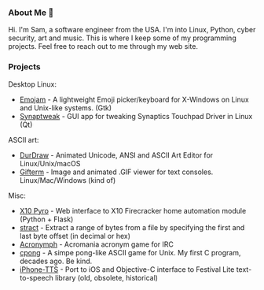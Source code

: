 ### About Me 🗽

Hi. I'm Sam, a software engineer from the USA. I'm into Linux, Python, cyber security, art and music. This is where I keep some of my programming projects. Feel free to reach out to me through my web site.

### Projects

Desktop Linux:
* [Emojam](https://github.com/cmang/emojam) - A lightweight Emoji picker/keyboard for X-Windows on Linux and Unix-like systems. (Gtk)
* [Synaptweak](https://github.com/cmang/synaptweak) - GUI app for tweaking Synaptics Touchpad Driver in Linux (Qt)

ASCII art:
* [DurDraw](https://github.com/cmang/durdraw) - Animated Unicode, ANSI and ASCII Art Editor for Linux/Unix/macOS 
* [Gifterm](https://github.com/cmang/gifterm) - Image and animated .GIF viewer for text consoles. Linux/Mac/Windows (kind of)

Misc:
* [X10 Pyro](https://github.com/cmang/x10-pyro) - Web interface to X10 Firecracker home automation module (Python + Flask) 
* [stract](https://github.com/cmang/stract) - Extract a range of bytes from a file by specifying the first and last byte offset (in decimal or hex) 
* [Acronymph](https://github.com/cmang/acronymph) - Acromania acronym game for IRC
* [cpong](https://github.com/cmang/cpong) - A simpe pong-like ASCII game for Unix. My first C program, decades ago. Be kind.
* [iPhone-TTS](https://github.com/cmang/iPhone-TTS) - Port to iOS and Objective-C interface to Festival Lite text-to-speech library (old, obsolete, historical)
